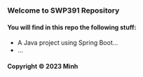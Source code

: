 ### Welcome to SWP391 Repository
#### You will find in this repo the following stuff:
* A Java project using Spring Boot...
* ...
#### Copyright © 2023 Minh